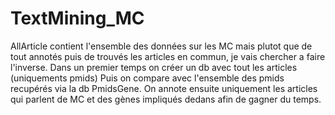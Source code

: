 # TextMining_MC

AllArticle contient l'ensemble des données sur les MC mais plutot que de tout annotés puis de trouvés les articles en commun, je vais chercher a faire l'inverse. 
Dans un premier temps on créer un db avec tout les articles (uniquements pmids)
Puis on compare avec l'ensemble des pmids recupérés via la db PmidsGene.
On annote ensuite uniquement les articles qui parlent de MC et des gènes impliqués dedans afin de gagner du temps. 
